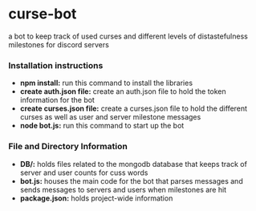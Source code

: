 # curse-bot
a bot to keep track of used curses and different levels of distastefulness milestones for discord servers

### Installation instructions
- **npm install:** run this command to install the libraries
- **create auth.json file:** create an auth.json file to hold the token information for the bot
- **create curses.json file:** create a curses.json file to hold the different curses as well as user and server milestone messages
- **node bot.js:** run this command to start up the bot

### File and Directory Information
- **DB/:** holds files related to the mongodb database that keeps track of server and user counts for cuss words
- **bot.js:** houses the main code for the bot that parses messages and sends messages to servers and users when milestones are hit
- **package.json:** holds project-wide information